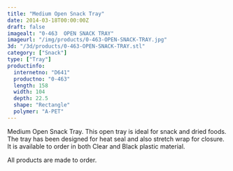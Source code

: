 ```yaml
---
title: "Medium Open Snack Tray"
date: 2014-03-18T00:00:00Z
draft: false
imagealt: "0-463  OPEN SNACK TRAY"
imageurl: "/img/products/0-463-OPEN-SNACK-TRAY.jpg"
3d: "/3d/products/0-463-OPEN-SNACK-TRAY.stl"
category: ["Snack"]
type: ["Tray"]
productinfo:
  internetno: "D641"
  productno: "0-463"
  length: 158
  width: 104
  depth: 22.5
  shape: "Rectangle"
  polymer: "A-PET"
---
```

Medium Open Snack Tray. This open tray is ideal for snack and dried foods. The tray has been designed for heat seal and also stretch wrap for closure. It is available to order in both Clear and Black plastic material.

All products are made to order.